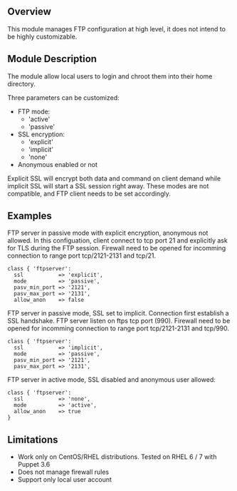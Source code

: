## Overview

This module manages FTP configuration at high level, it does not intend to be 
highly customizable.


## Module Description

The module allow local users to login and chroot them into their home 
directory.

Three parameters can be customized:

* FTP mode:
  * 'active'
  * 'passive'
* SSL encryption:
  * 'explicit'
  * 'implicit'
  * 'none'
* Anonymous enabled or not

Explicit SSL will encrypt both data and command on client demand while 
implicit SSL will start a SSL session right away. These modes are not 
compatible, and FTP client needs to be set accordingly.

## Examples

FTP server in passive mode with explicit encryption, anonymous not allowed. In 
this configuation, client connect to tcp port 21 and explicitly ask for TLS 
during the FTP session. Firewall need to be opened for incomming connection 
to range port tcp/2121-2131 and tcp/21.

```
class { 'ftpserver':
  ssl           => 'explicit',
  mode          => 'passive',
  pasv_min_port => '2121',
  pasv_max_port => '2131',
  allow_anon    => false
```

FTP server in passive mode, SSL set to implicit. Connection first establish a 
SSL handshake. FTP server listen on ftps tcp port (990). Firewall need to be 
opened for incomming connection to range port tcp/2121-2131 and tcp/990.

```
class { 'ftpserver':
  ssl           => 'implicit',
  mode          => 'passive',
  pasv_min_port => '2121',
  pasv_max_port => '2131',
```

FTP server in active mode, SSL disabled and anonymous user allowed:

```
class { 'ftpserver':
  ssl           => 'none',
  mode          => 'active',
  allow_anon    => true
}
```

## Limitations

* Work only on CentOS/RHEL distributions. Tested on RHEL 6 / 7 with Puppet 3.6
* Does not manage firewall rules
* Support only local user account

